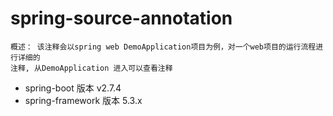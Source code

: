 # spring-source-annotation
```
概述： 该注释会以spring web DemoApplication项目为例，对一个web项目的运行流程进行详细的
注释, 从DemoApplication 进入可以查看注释
```
- spring-boot 版本 v2.7.4
- spring-framework 版本 5.3.x

